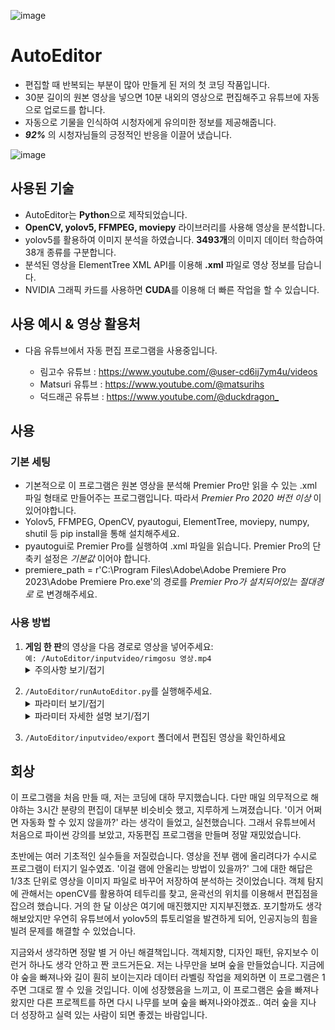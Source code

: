 ![image](https://github.com/rimgosu/AutoEditor/assets/120752098/a6c16f86-0fe8-4456-8112-2abf5d2f40de)

# AutoEditor

- 편집할 때 반복되는 부분이 많아 만들게 된 저의 첫 코딩 작품입니다.
- 30분 길이의 원본 영상을 넣으면 10분 내외의 영상으로 편집해주고 유튜브에 자동으로 업로드를 합니다.
- 자동으로 기물을 인식하여 시청자에게 유의미한 정보를 제공해줍니다.
- _**92%**_ 의 시청자님들의 긍정적인 반응을 이끌어 냈습니다.

![image](https://github.com/rimgosu/AutoEditor/assets/120752098/98e56e45-ed01-4316-ad6d-689eb8a3f3a2)

## 사용된 기술
- AutoEditor는 **Python**으로 제작되었습니다.
- **OpenCV, yolov5, FFMPEG, moviepy** 라이브러리를 사용해 영상을 분석합니다.
- yolov5를 활용하여 이미지 분석을 하였습니다. **3493개**의 이미지 데이터 학습하여 38개 종류를 구분합니다.
- 분석된 영상을 ElementTree XML API를 이용해 **.xml** 파일로 영상 정보를 담습니다.
- NVIDIA 그래픽 카드를 사용하면 **CUDA**를 이용해 더 빠른 작업을 할 수 있습니다.

## 사용 예시 & 영상 활용처

- 다음 유튜브에서 자동 편집 프로그램을 사용중입니다.

  - 림고수 유튜브 : <https://www.youtube.com/@user-cd6ij7ym4u/videos>
  - Matsuri 유튜브 : <https://www.youtube.com/@matsurihs>
  - 덕드래곤 유튜브 : <https://www.youtube.com/@duckdragon_>


## 사용

### 기본 세팅
- 기본적으로 이 프로그램은 원본 영상을 분석해 Premier Pro만 읽을 수 있는 .xml 파일 형태로 만들어주는 프로그램입니다. 따라서 _Premier Pro 2020 버전 이상_ 이 있어야합니다.
- Yolov5, FFMPEG, OpenCV, pyautogui, ElementTree, moviepy, numpy, shutil 등 pip install을 통해 설치해주세요.
- pyautogui로 Premier Pro를 실행하여 .xml 파일을 읽습니다. Premier Pro의 단축키 설정은 _기본값_ 이어야 합니다.
- premiere_path = r'C:\Program Files\Adobe\Adobe Premiere Pro 2023\Adobe Premiere Pro.exe'의 경로를 _Premier Pro가 설치되어있는 절대경로_ 로 변경해주세요.

### 사용 방법

<ol start="1" data-sourcepos="45:1-46:0" dir="auto">
<li data-sourcepos="45:1-46:0"><strong>게임 한 판</strong>의 영상을 다음 경로로 영상을 넣어주세요: <br><code>예: /AutoEditor/inputvideo/rimgosu 영상.mp4</code></li>

<details>
<summary>주의사항 보기/접기</summary>

 - **.mp4 영상만 허용됩니다.**
 - 영상의 이름은 **'rimgosu', 'matsuri', 'duckdragon' 중 하나를 포함** 해야 정상적으로 동작합니다.
     - ex : `matsuri test.mp4`
 - 여러 영상을 넣어도 정상 동작합니다.
 - export : 편집이 완전히 완료된 영상이 export 폴더에 담깁니다.
 - xmlcache : 분석이 완료된 영상이 .xml 파일로 저장됩니다.
 - wait : 자유롭게 활용해도 되는 여분 폴더입니다. 저는 주로 오류가 나는 영상들을 보관해두었다가 코드를 수정하는 데 사용하는 폴더였습니다.
 - Premier Pro가 실행되는 도중 다른 작업을 하면 오류가 발생할 수 있습니다.

</details>
</ol>
   
<ol start="2" data-sourcepos="45:1-46:0" dir="auto">
<li data-sourcepos="45:1-46:0"><code>/AutoEditor/runAutoEditor.py</code>를 실행해주세요.</li>

<details>
<summary>파라미터 보기/접기</summary>

```
run_autoEditor(    
        current_path,
        video_list,
        input_path,
        exf_path,
        framerate=3,
        res=1/3,
        FRchange=True,
        yoloDetect=True,
        changeXml=True,
        Premiere=True,
        screenshot=True,
        uploadYotube=False, #only False on real running
        display_newminion=True,
        newminion_patchday='_230831',
        shutdown=False
    )
```
</details>

<details>
<summary>파라미터 자세한 설명 보기/접기</summary>

- _runAutoEditor.py 코드 맨 아랫줄_ 에서 각종 설정을 변경할 수 있습니다.
- `FRchange, yoloDetect, changeXml` : **디버그를 위해 필요한 파라미터**이므로 반드시 True로 설정해두어야합니다.
- `framerate` : framerate = 3이 의미하는 것은 1초당 3번의 프레임을 분석하겠다는 뜻입니다. 5로 설정하면 더 정밀한 영상 분석이 가능하나 더 오래걸립니다.
- `res` : ffmpeg로 영상을 얼마나 더 축소할지 정합니다. res를 1로 정하면 원본 영상 그대로를 분석하고, res가 1/3이면 640px*480px 영상으로 만들어 분석합니다.
- `uploadYotube` : 자동으로 영상 업로드를 해주나, 유튜브 정책상 자동으로 올리면 밴을 먹을 수도 있을 것 같아 사용하진 않았습니다.
- `screenshot` : 가끔 전투 페이즈와 고용페이즈를 헷갈리는 경우가 있습니다. 그 때 openCV를 활용하여 처음부터 전투페이즈와 고용 페이즈를 구분하는 스크린샷을 찍습니다.
- `display_newminion` : 기물 정보를 자동으로 표시해줄지에 대한 설정입니다.
- `newminion_patchday` : 새로운 패치가 진행되면 폴더에 새로운 이미지를 추가해주어야합니다. 그 폴더의 이름을 적습니다.
- `shutdown` : 편집이 모두 완료되면 컴퓨터를 끕니다.

</details>
</ol>

3. `/AutoEditor/inputvideo/export` 폴더에서 편집된 영상을 확인하세요


## 회상

이 프로그램을 처음 만들 때, 저는 코딩에 대하 무지했습니다. 다만 매일 의무적으로 해야하는 3시간 분량의 편집이 대부분 비슷비슷 했고, 지루하게 느껴졌습니다. '이거 어쩌면 자동화 할 수 있지 않을까?' 라는 생각이 들었고, 실천했습니다. 그래서 유튜브에서 처음으로 파이썬 강의를 보았고, 자동편집 프로그램을 만들며 정말 재밌었습니다.

초반에는 여러 기초적인 실수들을 저질렀습니다. 영상을 전부 램에 올리려다가 수시로 프로그램이 터지기 일수였죠. '이걸 램에 안올리는 방법이 있을까?' 그에 대한 해답은 1/3초 단위로 영상을 이미지 파일로 바꾸어 저장하여 분석하는 것이었습니다. 객체 탐지에 관해서는 openCV를 활용하여 테두리를 찾고, 윤곽선의 위치를 이용해서 편집점을 잡으려 했습니다. 거의 한 달 이상은 여기에 매진했지만 지지부진했죠. 포기할까도 생각해보았지만 우연히 유튜브에서 yolov5의 튜토리얼을 발견하게 되어, 인공지능의 힘을 빌려 문제를 해결할 수 있었습니다.

지금와서 생각하면 정말 별 거 아닌 해결책입니다. 객체지향, 디자인 패턴, 유지보수 이런거 하나도 생각 안하고 짠 코드거든요. 저는 나무만을 보며 숲을 만들었습니다. 지금에야 숲을 빠져나와 길이 훤히 보이는지라 데이터 라벨링 작업을 제외하면 이 프로그램은 1주면 그대로 짤 수 있을 것입니다. 이에 성장했음을 느끼고, 이 프로그램은 숲을 빠져나왔지만 다른 프로젝트를 하면 다시 나무를 보며 숲을 빠져나와야겠죠.. 여러 숲을 지나 더 성장하고 실력 있는 사람이 되면 좋겠는 바람입니다.
